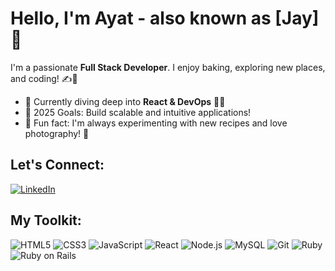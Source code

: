 # Hello, I'm Ayat - also known as [Jay] 👋

I'm a passionate **Full Stack Developer**. I enjoy baking, exploring new places, and coding! ✍️🍰

- 🌿 Currently diving deep into **React & DevOps** 👨‍💻
- 🎯 2025 Goals: Build scalable and intuitive applications!
- 🎥 Fun fact: I'm always experimenting with new recipes and love photography! 📸

## Let's Connect:

[![LinkedIn](https://img.shields.io/badge/-LinkedIn-blue?logo=LinkedIn&logoColor=white&link=https://www.linkedin.com/feed/?trk=guest_homepage-basic_google-one-tap-submit)](https://www.linkedin.com/feed/?trk=guest_homepage-basic_google-one-tap-submit)

## My Toolkit:

![HTML5](https://img.shields.io/badge/-HTML5-E34F26?logo=html5&logoColor=white)
![CSS3](https://img.shields.io/badge/-CSS3-1572B6?logo=css3)
![JavaScript](https://img.shields.io/badge/-JavaScript-F7DF1E?logo=javascript&logoColor=black)
![React](https://img.shields.io/badge/-React-61DAFB?logo=react&logoColor=black)
![Node.js](https://img.shields.io/badge/-Node.js-339933?logo=node.js&logoColor=white)
![MySQL](https://img.shields.io/badge/-MySQL-4479A1?logo=mysql&logoColor=white)
![Git](https://img.shields.io/badge/-Git-F05032?logo=git&logoColor=white)
![Ruby](https://img.shields.io/badge/-Ruby-CC342D?logo=ruby&logoColor=white)
![Ruby on Rails](https://img.shields.io/badge/-Ruby%20on%20Rails-CC0000?logo=ruby-on-rails&logoColor=white)
